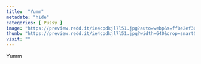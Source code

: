 ```yaml
---
title:  "Yumm"
metadate: "hide"
categories: [ Pussy ]
image: "https://preview.redd.it/ie4cpdkjl7l51.jpg?auto=webp&s=ff8e2ef368a21815851233ada6c731a443f191d4"
thumb: "https://preview.redd.it/ie4cpdkjl7l51.jpg?width=640&crop=smart&auto=webp&s=32877a8c4f7f4664f847c54bd462b344384225b8"
visit: ""
---
```

Yumm
